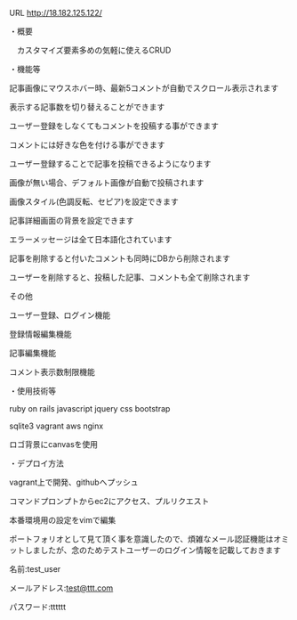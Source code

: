 URL http://18.182.125.122/

・概要

　カスタマイズ要素多めの気軽に使えるCRUD
 
 
・機能等

記事画像にマウスホバー時、最新5コメントが自動でスクロール表示されます

表示する記事数を切り替えることができます

ユーザー登録をしなくてもコメントを投稿する事ができます

コメントには好きな色を付ける事ができます

ユーザー登録することで記事を投稿できるようになります

画像が無い場合、デフォルト画像が自動で投稿されます

画像スタイル(色調反転、セピア)を設定できます

記事詳細画面の背景を設定できます

エラーメッセージは全て日本語化されています

記事を削除すると付いたコメントも同時にDBから削除されます

ユーザーを削除すると、投稿した記事、コメントも全て削除されます

その他

ユーザー登録、ログイン機能

登録情報編集機能

記事編集機能

コメント表示数制限機能

・使用技術等

ruby on rails javascript jquery css bootstrap

sqlite3 vagrant aws nginx 

ロゴ背景にcanvasを使用

・デプロイ方法


vagrant上で開発、githubへプッシュ

コマンドプロンプトからec2にアクセス、プルリクエスト

本番環境用の設定をvimで編集


ポートフォリオとして見て頂く事を意識したので、煩雑なメール認証機能はオミットしましたが、念のためテストユーザーのログイン情報を記載しておきます

名前:test_user

メールアドレス:test@ttt.com

パスワード:tttttt
